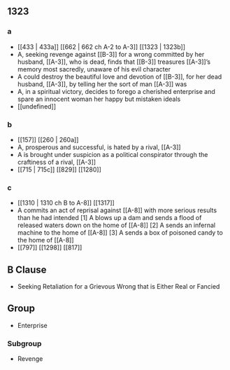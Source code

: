 ## 1323
### a
- [[433 | 433a]] [[662 | 662 ch A-2 to A-3]] [[1323 | 1323b]] 
- A, seeking revenge against [[B-3]] for a wrong committed by her husband, [[A-3]], who is dead, finds that [[B-3]] treasures [[A-3]]’s memory most sacredly, unaware of his evil character
- A could destroy the beautiful love and devotion of [[B-3]], for her dead husband, [[A-3]], by telling her the sort of man [[A-3]] was
- A, in a spiritual victory, decides to forego a cherished enterprise and spare an innocent woman her happy but mistaken ideals
- [[undefined]] 

### b
- [[157]] [[260 | 260a]] 
- A, prosperous and successful, is hated by a rival, [[A-3]]
- A is brought under suspicion as a political conspirator through the craftiness of a rival, [[A-3]]
- [[715 | 715c]] [[829]] [[1280]] 

### c
- [[1310 | 1310 ch B to A-8]] [[1317]] 
- A commits an act of reprisal against [[A-8]] with more serious results than he had intended [1] A blows up a dam and sends a flood of released waters down on the home of [[A-8]] [2] A sends an infernal machine to the home of [[A-8]] [3] A sends a box of poisoned candy to the home of [[A-8]]
- [[797]] [[1298]] [[817]] 

## B Clause
- Seeking Retaliation for a Grievous Wrong that is Either Real or Fancied

## Group
- Enterprise

### Subgroup
- Revenge

